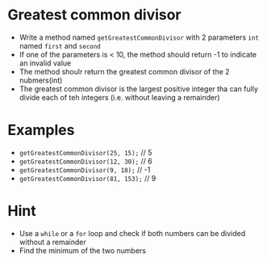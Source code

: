 # Greatest common divisor
* Write a method named `getGreatestCommonDivisor` with 2 parameters `int` named `first` and `second`
* If one of the parameters is < 10, the method should return -1 to indicate an invalid value
* The method shoulr return the greatest common divisor of the 2 nubmers(int)
* The greatest common divisor is the largest positive integer tha can fully divide each of teh integers (i.e. 
  without leaving a remainder)
  
# Examples
* `getGreatestCommonDivisor(25, 15);` // 5
* `getGreatestCommonDivisor(12, 30);` // 6
* `getGreatestCommonDivisor(9, 18);` // -1
* `getGreatestCommonDivisor(81, 153);` // 9

# Hint
* Use a `while` or a `for` loop and check if both numbers can be divided without a remainder
* Find the minimum of the two numbers
